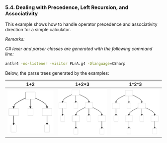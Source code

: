 ﻿### 5.4. Dealing with Precedence, Left Recursion, and Associativity

This example shows how to handle operator precedence and associativity direction for a simple calculator.

_Remarks:_

_C# lexer and parser classes are generated with the following command line:_

```bat
antlr4 -no-listener -visitor PLrA.g4 -Dlanguage=CSharp
```

Below, the parse trees generated by the examples:

| 1+2 | 1+2*3 | 1^2^3 |
| --- | ----- | ----- |
| <img src=".resources/ParseTree1.svg" alt="ParseTree1" width="300"/> | <img src=".resources/ParseTree2.svg" alt="ParseTree2" width="300"/> | <img src=".resources/ParseTree3.svg" alt="ParseTree3" width="300"/> |
